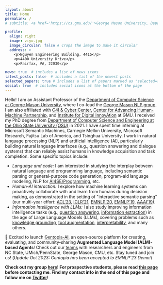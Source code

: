 ```yaml
---
layout: about
title: Home
permalink: /
# subtitle: <a href='https://cs.gmu.edu/'>George Mason University, Department of Computer Science</a>.

profile:
  align: right
  image: ziyu.jpg
  image_circular: false # crops the image to make it circular
  address: >
    <p>Nguyen Engineering Building, 4415</p>
    <p>4400 University Drive</p>
    <p>Fairfax, VA, 22030</p>

news: true  # includes a list of news items
latest_posts: false  # includes a list of the newest posts
selected_papers: true # includes a list of papers marked as "selected={true}"
social: true  # includes social icons at the bottom of the page
---
```


Hello! I am an Assistant Professor of the <a href="https://cs.gmu.edu/">Department of Computer Science at George Mason University</a>, where I co-lead the <a href="https://nlp.cs.gmu.edu/">George Mason NLP group</a>. I am also affiliated with <a href="https://c4i.gmu.edu/">C4I & Cyber Center</a>, <a href="https://cahmp.gmu.edu/">Center for Advancing Human-Machine Partnership</a>, and <a href="https://idia.gmu.edu/">Institute for Digital InnovAtion</a> at GMU. I received my PhD degree from <a href="https://cse.osu.edu/">Department of Computer Science and Engineering at the Ohio State University (OSU)</a> in 2021. I have spent time interning at Microsoft Semantic Machines, Carnegie Mellon University, Microsoft Research, Fujitsu Lab of America, and Tsinghua University. I work in natural language processing (NLP) and artificial intelligence (AI), particularly building natural language interfaces (e.g., question answering and dialogue systems) that can reliably assist humans in knowledge acquisition and task completion.  Some specific topics include:
<ul>
  <li><i>Language and code:</i> I am interested in studying the interplay between natural language and programming language, including semantic parsing or general-purpose code generation, program-aid language modeling, NLP for <a href="https://nlp4prog.github.io/2021/">AI4SE/Programming</a>, etc.</li>
  <li><i>Human-AI interaction:</i> I explore how machine learning systems can proactively collaborate with and learn from humans during decision making, as demonstrated in the setting of "interactive semantic parsing" (our multi-year effort: <a href="https://arxiv.org/pdf/2305.08195.pdf">ACL'23</a>, <a href="https://openreview.net/pdf?id=v9hAX77--cZ">ICLR'21</a>, <a href="https://arxiv.org/pdf/2005.00689.pdf">EMNLP'20</a>, <a href="https://arxiv.org/pdf/1910.05389.pdf">EMNLP'19</a>, <a href="https://arxiv.org/pdf/1808.06740.pdf">AAAI'19</a>). </li>
  <!-- <li><i>Question Answering:</i> This includes tasks such as machine reading comprehension or broad QA tasks over heterogenous data sources.</li>
  <li><i>Efficient NLP/AI for X:</i> I study building machine learning models with limited supervision, especially for low-resource domains (e.g., healthcare).</li> -->
  <li><i>Information Intelligence with LLMs:</i> I also study improving information intelligence tasks (e.g., <a href="https://arxiv.org/pdf/2203.08926.pdf">question answering</a>, <a href="https://arxiv.org/pdf/2305.13469.pdf">information extraction</a>) in the age of Large Language Models (LLMs), covering problems such as <a href="https://arxiv.org/pdf/2201.05966.pdf">knowledge grounding</a>, <a href="https://github.com/Gentopia-AI/Gentopia">tool augmentation</a>, <a href="https://arxiv.org/pdf/2301.13820.pdf">interpretability</a>, and many others.</li>
</ul>

:star2: Excited to launch <a href="https://github.com/Gentopia-AI/Gentopia">Gentopia-AI</a>, an open-source platform for creating, evaluating, and community-sharing <b>Augmented Language Model (ALM)-based Agents</b>! Check out our [teams](https://gentopia-ai.github.io/Gentopia-AI-Homepage/#about) with researchers and engineers from NC State, UMich/PennState, George Mason, CMU, etc. Stay tuned and join us! (_Update Oct 2023: Gentopia has been accepted to EMNLP'23 Demo!_)

**Check out my group <a href="./group">here</a>! For prospective students, please read <a href="./prospective_students">this page</a> before contacting me. Find my contact info in the end of this page and follow me on <a href="https://twitter.com/ZiyuYao">Twitter</a>!**

<!-- Write your biography here. Tell the world about yourself. Link to your favorite [subreddit](http://reddit.com). You can put a picture in, too. The code is already in, just name your picture `prof_pic.jpg` and put it in the `img/` folder.

Put your address / P.O. box / other info right below your picture. You can also disable any of these elements by editing `profile` property of the YAML header of your `_pages/about.md`. Edit `_bibliography/papers.bib` and Jekyll will render your [publications page](/al-folio/publications/) automatically.

Link to your social media connections, too. This theme is set up to use [Font Awesome icons](http://fortawesome.github.io/Font-Awesome/) and [Academicons](https://jpswalsh.github.io/academicons/), like the ones below. Add your Facebook, Twitter, LinkedIn, Google Scholar, or just disable all of them. -->
